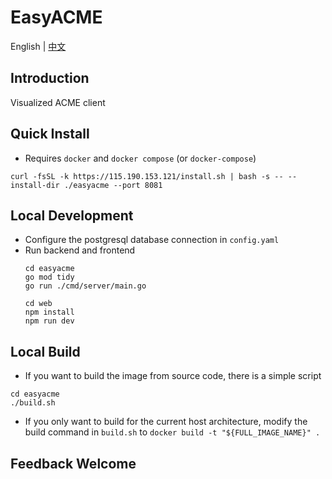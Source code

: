 # EasyACME

English | [中文](README.md)

## Introduction
Visualized ACME client

## Quick Install
* Requires `docker` and `docker compose` (or `docker-compose`)
```shell
curl -fsSL -k https://115.190.153.121/install.sh | bash -s -- --install-dir ./easyacme --port 8081
```

## Local Development
* Configure the postgresql database connection in `config.yaml`
* Run backend and frontend
    ```shell
    cd easyacme
    go mod tidy
    go run ./cmd/server/main.go
    
    cd web
    npm install
    npm run dev
    ```

## Local Build
* If you want to build the image from source code, there is a simple script
```shell
cd easyacme
./build.sh
```
* If you only want to build for the current host architecture, modify the build command in `build.sh` to `docker build -t "${FULL_IMAGE_NAME}" .`

## Feedback Welcome